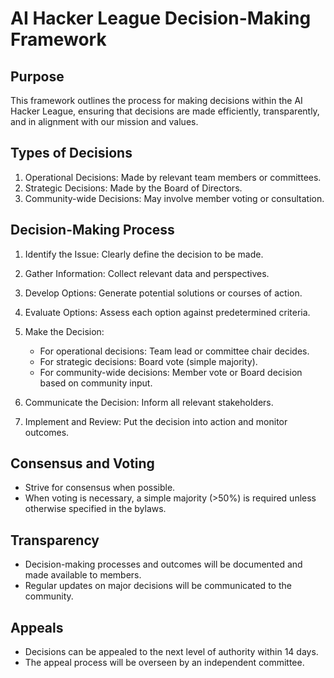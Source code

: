 # AI Hacker League Decision-Making Framework

## Purpose

This framework outlines the process for making decisions within the AI Hacker League, ensuring that decisions are made efficiently, transparently, and in alignment with our mission and values.

## Types of Decisions

1. Operational Decisions: Made by relevant team members or committees.
2. Strategic Decisions: Made by the Board of Directors.
3. Community-wide Decisions: May involve member voting or consultation.

## Decision-Making Process

1. Identify the Issue: Clearly define the decision to be made.

2. Gather Information: Collect relevant data and perspectives.

3. Develop Options: Generate potential solutions or courses of action.

4. Evaluate Options: Assess each option against predetermined criteria.

5. Make the Decision:
   - For operational decisions: Team lead or committee chair decides.
   - For strategic decisions: Board vote (simple majority).
   - For community-wide decisions: Member vote or Board decision based on community input.

6. Communicate the Decision: Inform all relevant stakeholders.

7. Implement and Review: Put the decision into action and monitor outcomes.

## Consensus and Voting

- Strive for consensus when possible.
- When voting is necessary, a simple majority (>50%) is required unless otherwise specified in the bylaws.

## Transparency

- Decision-making processes and outcomes will be documented and made available to members.
- Regular updates on major decisions will be communicated to the community.

## Appeals

- Decisions can be appealed to the next level of authority within 14 days.
- The appeal process will be overseen by an independent committee.
